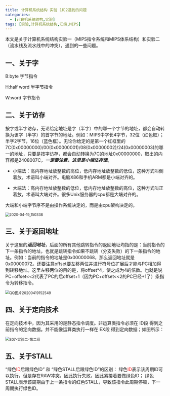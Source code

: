```yaml
---
title: 计算机系统结构 实验 1和2遇到的问题
categories:
  - [计算机系统结构,实验]
tags: [实验,计算机系统结构,汇编,MIPS]
---
```


本文是关于计算机系统结构实验一（MIPS指令系统和MIPS体系结构）和实验二（流水线及流水线中的冲突），遇到的一些问题。



<!-- more -->



## 一、关于字

B:byte 字节指令

H:half word 半字节指令

W:word 字节指令

## 二、关于访存

按字或半字访存，无论给定地址是字（半字）中的哪一个字节的地址，都会自动转换为该字（半字）的首字节的地址。例如：MIPS中字长4字节，32位（红色框）；半字2字节，16位（蓝色框）。无论你给定的是第一个红框里的7C(0x00000000)/00(0x00000001)/08(0x00000002)/24(0x00000003)的哪一的地址，只要是按字访存，都会自动转换为7C的地址0x00000000，取出的内容都是2408007C，***一定要注意，这里是小端法存储***。

- 小端法：高内存地址放整数的高位，低内存地址放整数的低位，这种方式叫倒着放，术语叫小端对齐。电脑X86和手机ARM都是小端对齐的。

- 大端法：高内存地址放整数的低位，低内存地址放整数的高位，这种方式叫正着放，术语叫大端对齐。很多Unix服务器的cpu都是大端对齐的。

大端和小端字节序不是由操作系统决定的，而是由cpu架构决定的。

<img src="https://gitee.com/wxy_666/images/raw/master/20200419150741.png" alt="2020-04-19_150338" style="zoom:80%;" />

## 三、关于返回地址

关于这里的***返回地址***，后面的所有其他跳转指令的返回地址均指的是：当前指令的下一条指令的地址，也就是跳转指令如果不跳转（分支失败）的下一条指令的地址。例如：当前的指令的地址是0x00000068，那么返回地址就是0x00000072。还要注意offset要左移两位并进行符号位扩展后才能与PC相加得到转移地址。这里左移两位的目的是，将offset*4，使之成为4的倍数。也就是说PC+offset<<2代表了PC的后offset+1（因为PC+offset<<2的PC已经+1了）条指令为转移指令。

<img src="https://gitee.com/wxy_666/images/raw/master/20200419152615.png" alt="QQ图片20200419152549" style="zoom:80%;" />

## 四、关于定向技术

在定向技术中，因为其采用的是静态指令调度。非运算类指令必须在 ID段 得到之前指令的定向数据。并不能像运算类执行一样在 EX段 得到定向数据；如图所示：

<img src="https://gitee.com/wxy_666/images/raw/master/20200518210441.jpg" alt="307-实验二-第二组" style="zoom:80%;" />

## 五、关于STALL

“绿色<font color=red>ID</font>后跟绿色ID” 和 “绿色STALL后跟绿色ID”的区别：
绿色<font color=red>ID</font>表示该周期ID可以执行，但是存在RAW冲突，因此执行失败，因此紧接着要做绿色ID；
绿色STALL表示该周期由于上一条指令的红色STALL，导致该指令此周期停顿，下一周期执行绿色ID。